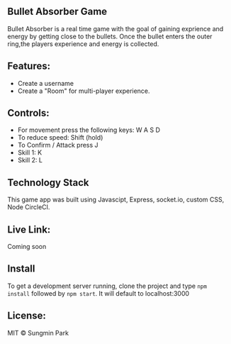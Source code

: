 ## Bullet Absorber Game

Bullet Absorber is a real time game with the goal of gaining exprience and energy by getting close to the bullets. Once the bullet enters the outer ring,the players experience and energy is collected.

## Features:
 - Create a username
 - Create a "Room" for multi-player experience. 

 ## Controls:
 - For movement press the following keys: W A S D
 - To reduce speed: Shift (hold)
 - To Confirm / Attack press J
 - Skill 1: K
 - Skill 2: L

 ## Technology Stack
This game app was built using Javascipt, Express, socket.io, custom CSS, Node CircleCI.

## Live Link:
Coming soon

## Install
To get a development server running, clone the project and type `npm install` followed by `npm start`. It will default to localhost:3000

## License:
MIT © Sungmin Park

